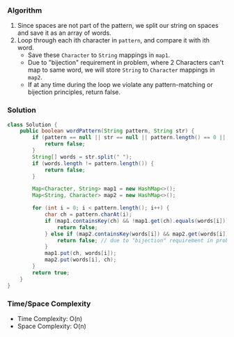 ### Algorithm

1. Since spaces are not part of the pattern, we split our string on spaces and save it as an array of words.
1. Loop through each ith character in `pattern`, and compare it with ith word.
    - Save these `Character` to `String` mappings in `map1`.
    - Due to "bijection" requirement in problem, where 2 Characters can't map to same word, we will store `String` to `Character` mappings in `map2`.
    - If at any time during the loop we violate any pattern-matching or bijection principles, return false.

### Solution

```java
class Solution {
    public boolean wordPattern(String pattern, String str) {
        if (pattern == null || str == null || pattern.length() == 0 || str.length() == 0) {
            return false;
        }
        String[] words = str.split(" ");
        if (words.length != pattern.length()) {
            return false;
        }

        Map<Character, String> map1 = new HashMap<>();
        Map<String, Character> map2 = new HashMap<>();

        for (int i = 0; i < pattern.length(); i++) {
            char ch = pattern.charAt(i);
            if (map1.containsKey(ch) && !map1.get(ch).equals(words[i])) {
                return false;
            } else if (map2.containsKey(words[i]) && map2.get(words[i]) != ch) {
                return false; // due to "bijection" requirement in problem
            }
            map1.put(ch, words[i]);
            map2.put(words[i], ch);
        }
        return true;
    }
}
```

### Time/Space Complexity

-  Time Complexity: O(n)
- Space Complexity: O(n)
